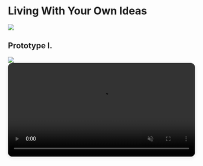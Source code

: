 

# Living With Your Own Ideas


<img src="../images/proto_inspo.jpg"/>

## Prototype I.

<img src="../images/proto1_photos.jpg"/>

  <div style="flex: 1; min-width: 300px;">
    <video width="100%" autoplay muted loop playsinline style="border-radius: 12px; box-shadow: 0 4px 10px rgba(0,0,0,0.1);"><source src="images/proto1_video.mp4" type="video/mp4"> 
 Your browser does not support the video tag.
</video>